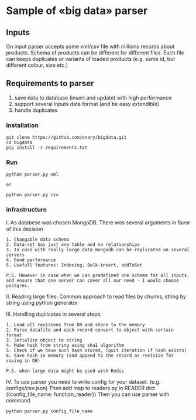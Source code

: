 # Sample of «big data» parser

## Inputs

On input parser accepts some xml/csv file with millions records about products.
Schema of products can be different for different files.
Each file can keeps duplicates or variants of loaded products (e.g. same id, but different colour, size etc.)

## Requirements to parser

1) save data to database (insert and update) with high performance
2) support several inputs data format (and be easy extendible)
3) handle duplicates

### Installation

    git clone https://github.com/onary/bigdata.git
    cd bigdata
    pip install -r requirements.txt

### Run

    python parser.py xml

    or

    python parser.py csv

### infrastructure

I. As databese was chosen MongoDB. There was several arguments in favor of this decision

    1. Changable data schema
    2. Data-set has just one table and no relationships
    3. In case with really large data mongodb can be replicated on several servers
    4. Good performance
    5. Usefull features: Indexing, Bulk-insert, addToSet

    P.S. However in case when we can predefined one schema for all inputs, and ensure that one server can cover all our need - I would choose postgres.


II. Reading large files: Common approach to read files by chunks, string by string using python generator

III. Handling duplicates in several steps:

    1. Load all revisions from DB and store to the memory
    2. Parse datafile and each record convert to object with certain format
    3. Serialize object to string
    4. Make hash from string using sha1 algorithm
    5. Check if we have such hash stored, (quit iteration if hash exists)
    6. Save hash in memory (and append to the record as revision for saving in DB)

    P.S. when large data might be used with Redis


IV. To use parser you need to write config for your dataset. (e.g. configs/csv.json)
Then add map to readers.py in READER dict ({config_file_name: function_reader})
Then you can use parser with command

    python parser.py config_file_name
